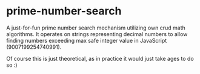 # prime-number-search

A just-for-fun prime number search mechanism utilizing own crud math algorithms.
It operates on strings representing decimal numbers to allow finding numbers exceeding max safe integer value in JavaScript (9007199254740991).
 
Of course this is just theoretical, as in practice it would just take ages to do so :)

